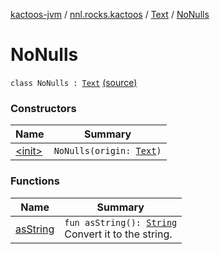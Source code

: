 [kactoos-jvm](../../../index.md) / [nnl.rocks.kactoos](../../index.md) / [Text](../index.md) / [NoNulls](./index.md)

# NoNulls

`class NoNulls : `[`Text`](../index.md) [(source)](https://github.com/neonailol/kactoos/blob/master/kactoos-jvm/src/main/kotlin/nnl/rocks/kactoos/Text.kt#L29)

### Constructors

| Name | Summary |
|---|---|
| [&lt;init&gt;](-init-.md) | `NoNulls(origin: `[`Text`](../index.md)`)` |

### Functions

| Name | Summary |
|---|---|
| [asString](as-string.md) | `fun asString(): `[`String`](https://kotlinlang.org/api/latest/jvm/stdlib/kotlin/-string/index.html)<br>Convert it to the string. |
